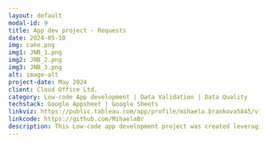 ```yaml
---
layout: default
modal-id: 9
title: App dev project - Requests
date: 2024-05-10
img: cake.png
img1: JNB_1.png
img2: JNB_2.png
img3: JNB_3.png
alt: image-alt
project-date: May 2024
client: Cloud Office Ltd.
category: Low-code App development | Data Validation | Data Quality
techstack: Google Appsheet | Google Sheets
linkviz: https://public.tableau.com/app/profile/mihaela.brankova5845/vizzes
linkcode: https://github.com/MihaelaBr
description: This Low-code app development project was created leveraging Google Appsheet and Google Sheets. It aimed at helping the Operations team and the Managers to track all the Hardware and Travel Request data and documents, along with other requests. Requests data is in one place with limited access to certain features and data within the app from specific teams, employees and managers. The project was developed using Agile methodology, which involved iterative two-week sprints where I prioritized tasks based on their business value and the Operations team's feedback who are the main app user for now. 
---
```

